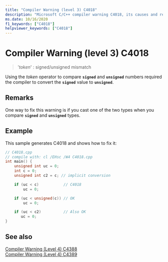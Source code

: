 ```yaml
---
title: "Compiler Warning (level 3) C4018"
description: "Microsoft C/C++ compiler warning C4018, its causes and resolution."
ms.date: 10/16/2020
f1_keywords: ["C4018"]
helpviewer_keywords: ["C4018"]
---
```

# Compiler Warning (level 3) C4018

> '*token*' : signed/unsigned mismatch

Using the *token* operator to compare **`signed`** and **`unsigned`** numbers required the compiler to convert the **`signed`** value to **`unsigned`**.

## Remarks

One way to fix this warning is if you cast one of the two types when you compare **`signed`** and **`unsigned`** types.

## Example

This sample generates C4018 and shows how to fix it:

```cpp
// C4018.cpp
// compile with: cl /EHsc /W4 C4018.cpp
int main() {
    unsigned int uc = 0;
    int c = 0;
    unsigned int c2 = c; // implicit conversion

    if (uc < c)           // C4018
        uc = 0;

    if (uc < unsigned(c)) // OK
        uc = 0;

    if (uc < c2)          // Also OK
       uc = 0;
}
```

## See also

[Compiler Warning (Level 4) C4388](c4388.md)\
[Compiler Warning (Level 4) C4389](compiler-warning-level-4-c4389.md)

